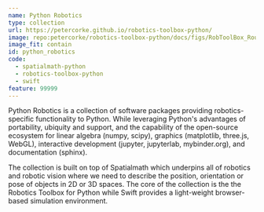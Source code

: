 ```yaml
---
name: Python Robotics
type: collection
url: https://petercorke.github.io/robotics-toolbox-python/
image: repo:petercorke/robotics-toolbox-python/docs/figs/RobToolBox_RoundLogoB.png
image_fit: contain
id: python_robotics
code:
  - spatialmath-python
  - robotics-toolbox-python
  - swift
feature: 99999
---
```


Python Robotics is a collection of software packages providing robotics-specific functionality to Python. While leveraging Python's advantages of portability, ubiquity and support, and the capability of the open-source ecosystem for linear algebra (numpy, scipy), graphics (matplotlib, three.js, WebGL), interactive development (jupyter, jupyterlab, mybinder.org), and documentation (sphinx).

The collection is built on top of Spatialmath which underpins all of robotics and robotic vision where we need to describe the position, orientation or pose of objects in 2D or 3D spaces. The core of the collection is the the Robotics Toolbox for Python while Swift provides a light-weight browser-based simulation environment.
